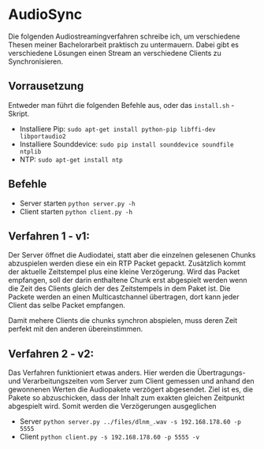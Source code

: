 # AudioSync

Die folgenden Audiostreamingverfahren schreibe ich, um verschiedene Thesen meiner Bachelorarbeit praktisch zu untermauern. Dabei gibt es
verschiedene Lösungen einen Stream an verschiedene Clients zu Synchronisieren. 

## Vorrausetzung

Entweder man führt die folgenden Befehle aus, oder das ```install.sh``` - Skript.

* Installiere Pip:              ```sudo apt-get install python-pip libffi-dev libportaudio2```
* Installiere Sounddevice:      ```sudo pip install sounddevice soundfile ntplib```
* NTP:                          ```sudo apt-get install ntp```

## Befehle

* Server starten ```python server.py -h```
* Client starten ```python client.py -h```

## Verfahren 1 - v1:

Der Server öffnet die Audiodatei, statt aber die einzelnen gelesenen Chunks abzuspielen werden diese ein ein RTP Packet 
gepackt. Zusätzlich kommt der aktuelle Zeitstempel plus eine kleine Verzögerung. Wird das Packet empfangen, soll der
darin enthaltene Chunk erst abgespielt werden wenn die Zeit des Clients gleich der des Zeitstempels in dem Paket ist. 
Die Packete werden an einen Multicastchannel übertragen, dort kann jeder Client das selbe Packet empfangen.

Damit mehere Clients die chunks synchron abspielen, muss deren Zeit perfekt mit den anderen übereinstimmen.

## Verfahren 2 - v2:

Das Verfahren funktioniert etwas anders. Hier werden die Übertragungs- und Verarbeitungszeiten vom Server zum Client
gemessen und anhand den gewonnenen Werten die Audiopakete verzögert abgesendet. Ziel ist es, die Pakete
so abzuschicken, dass der Inhalt zum exakten gleichen Zeitpunkt abgespielt wird. Somit werden die Verzögerungen
ausgeglichen

* Server ```python server.py ../files/dlnm_.wav -s 192.168.178.60 -p 5555```
* Client ```python client.py -s 192.168.178.60 -p 5555 -v ```

